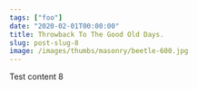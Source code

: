 ```yaml
---
tags: ["foo"]
date: "2020-02-01T00:00:00"
title: Throwback To The Good Old Days.
slug: post-slug-8
image: /images/thumbs/masonry/beetle-600.jpg
---
```

Test content 8

